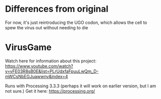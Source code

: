 # Differences from original
For now, it's just reintroducing the UGO codon, which allows the cell to spew the virus out without needing to die

# VirusGame
Watch here for information about this project: https://www.youtube.com/watch?v=vFE03R8sB0E&list=PLrUdxfaFpuuLwQm_D-mWCsNbEGJuawwnv&index=4

Runs with Processing 3.3.3 (perhaps it will work on earlier version, but I am not sure.) Get it here: https://processing.org/
